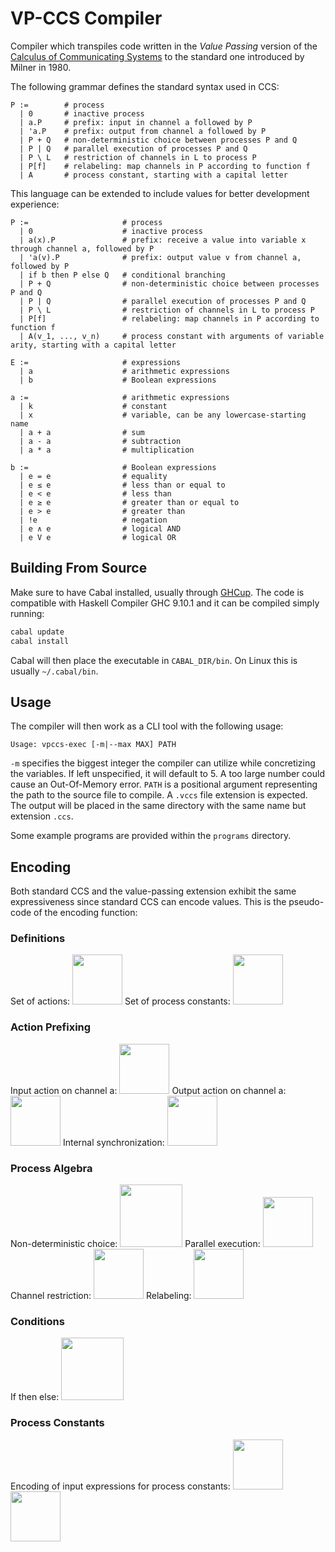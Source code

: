 # VP-CCS Compiler
Compiler which transpiles code written in the _Value Passing_ version of the [Calculus of Communicating Systems](https://link.springer.com/book/10.1007/3-540-10235-3) to the standard one introduced by Milner in 1980.

The following grammar defines the standard syntax used in CCS:

```ebnf
P :=        # process
  | 0       # inactive process
  | a.P     # prefix: input in channel a followed by P
  | 'a.P    # prefix: output from channel a followed by P
  | P + Q   # non-deterministic choice between processes P and Q
  | P | Q   # parallel execution of processes P and Q
  | P \ L   # restriction of channels in L to process P
  | P[f]    # relabeling: map channels in P according to function f
  | A       # process constant, starting with a capital letter
```

This language can be extended to include values for better development experience:

```ebnf
P :=                     # process
  | 0                    # inactive process
  | a(x).P               # prefix: receive a value into variable x through channel a, followed by P
  | 'a(v).P              # prefix: output value v from channel a, followed by P
  | if b then P else Q   # conditional branching
  | P + Q                # non-deterministic choice between processes P and Q
  | P | Q                # parallel execution of processes P and Q
  | P \ L                # restriction of channels in L to process P
  | P[f]                 # relabeling: map channels in P according to function f
  | A(v_1, ..., v_n)     # process constant with arguments of variable arity, starting with a capital letter

E :=                     # expressions
  | a                    # arithmetic expressions
  | b                    # Boolean expressions

a :=                     # arithmetic expressions
  | k                    # constant
  | x                    # variable, can be any lowercase-starting name
  | a + a                # sum
  | a - a                # subtraction
  | a * a                # multiplication

b :=                     # Boolean expressions
  | e = e                # equality
  | e ≤ e                # less than or equal to
  | e < e                # less than
  | e ≥ e                # greater than or equal to
  | e > e                # greater than
  | !e                   # negation
  | e ∧ e                # logical AND
  | e V e                # logical OR
```

## Building From Source
Make sure to have Cabal installed, usually through [GHCup](https://www.haskell.org/ghcup/).
The code is compatible with Haskell Compiler GHC 9.10.1 and it can be compiled simply running:

```bash
cabal update
cabal install
```

Cabal will then place the executable in ```CABAL_DIR/bin```. On Linux this is usually ```~/.cabal/bin```.

## Usage
The compiler will then work as a CLI tool with the following usage:

```
Usage: vpccs-exec [-m|--max MAX] PATH
```

```-m``` specifies the biggest integer the compiler can utilize while concretizing the variables. If left unspecified, it will default to 5. A too large number could cause an Out-Of-Memory error.
```PATH``` is a positional argument representing the path to the source file to compile. A ```.vccs``` file extension is expected. The output will be placed in the same directory with the same name but extension ```.ccs```.

Some example programs are provided within the ```programs``` directory.

## Encoding
Both standard CCS and the value-passing extension exhibit the same expressiveness since standard CCS can encode values. This is the pseudo-code of the encoding function:

### Definitions
Set of actions:
<img src="assets/actions_set.png" height="80">
Set of process constants:
<img src="assets/process_constants_set.png" height="80">

### Action Prefixing
Input action on channel a:
<img src="assets/action_prefix_input.png" height="80">
Output action on channel a:
<img src="assets/action_prefix_output.png" height="80">
Internal synchronization:
<img src="assets/action_prefix_tau.png" height="80">

### Process Algebra
Non-deterministic choice:
<img src="assets/choice.png" height="100">
Parallel execution:
<img src="assets/par.png" height="80">
Channel restriction:
<img src="assets/res.png" height="80">
Relabeling:
<img src="assets/rel.png" height="80">

### Conditions
If then else:
<img src="assets/if_then_else.png" height="100">

### Process Constants
Encoding of input expressions for process constants:
<img src="assets/process_constants.png" height="80">
<img src="assets/process_constants_2.png" height="80">